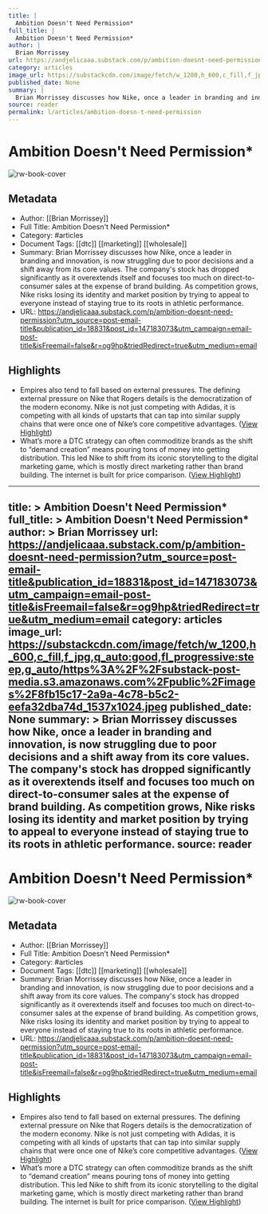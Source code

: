 ```yaml
---
title: |
  Ambition Doesn't Need Permission*
full_title: |
  Ambition Doesn't Need Permission*
author: |
  Brian Morrissey
url: https://andjelicaaa.substack.com/p/ambition-doesnt-need-permission?utm_source=post-email-title&publication_id=18831&post_id=147183073&utm_campaign=email-post-title&isFreemail=false&r=og9hp&triedRedirect=true&utm_medium=email
category: articles
image_url: https://substackcdn.com/image/fetch/w_1200,h_600,c_fill,f_jpg,q_auto:good,fl_progressive:steep,g_auto/https%3A%2F%2Fsubstack-post-media.s3.amazonaws.com%2Fpublic%2Fimages%2F8fb15c17-2a9a-4c78-b5c2-eefa32dba74d_1537x1024.jpeg
published_date: None
summary: |
  Brian Morrissey discusses how Nike, once a leader in branding and innovation, is now struggling due to poor decisions and a shift away from its core values. The company's stock has dropped significantly as it overextends itself and focuses too much on direct-to-consumer sales at the expense of brand building. As competition grows, Nike risks losing its identity and market position by trying to appeal to everyone instead of staying true to its roots in athletic performance.
source: reader
permalink: l/articles/ambition-doesn-t-need-permission
---
```

# Ambition Doesn't Need Permission*

![rw-book-cover](https://substackcdn.com/image/fetch/w_1200,h_600,c_fill,f_jpg,q_auto:good,fl_progressive:steep,g_auto/https%3A%2F%2Fsubstack-post-media.s3.amazonaws.com%2Fpublic%2Fimages%2F8fb15c17-2a9a-4c78-b5c2-eefa32dba74d_1537x1024.jpeg)

## Metadata
- Author: [[Brian Morrissey]]
- Full Title: Ambition Doesn't Need Permission*
- Category: #articles
- Document Tags: [[dtc]] [[marketing]] [[wholesale]] 
- Summary: Brian Morrissey discusses how Nike, once a leader in branding and innovation, is now struggling due to poor decisions and a shift away from its core values. The company's stock has dropped significantly as it overextends itself and focuses too much on direct-to-consumer sales at the expense of brand building. As competition grows, Nike risks losing its identity and market position by trying to appeal to everyone instead of staying true to its roots in athletic performance.
- URL: https://andjelicaaa.substack.com/p/ambition-doesnt-need-permission?utm_source=post-email-title&publication_id=18831&post_id=147183073&utm_campaign=email-post-title&isFreemail=false&r=og9hp&triedRedirect=true&utm_medium=email

## Highlights
- Empires also tend to fall based on external pressures. The defining external pressure on Nike that Rogers details is the democratization of the modern economy. Nike is not just competing with Adidas, it is competing with all kinds of upstarts that can tap into similar supply chains that were once one of Nike’s core competitive advantages. ([View Highlight](https://read.readwise.io/read/01jaccd2erdm0wk34m23aewzgg))
- What’s more a DTC strategy can often commoditize brands as the shift to “demand creation” means pouring tons of money into getting distribution. This led Nike to shift from its iconic storytelling to the digital marketing game, which is mostly direct marketing rather than brand building. The internet is built for price comparison. ([View Highlight](https://read.readwise.io/read/01jacceswvjjnzkv7xzsyt72ac))


---
title: >
  Ambition Doesn't Need Permission*
full_title: >
  Ambition Doesn't Need Permission*
author: >
  Brian Morrissey
url: https://andjelicaaa.substack.com/p/ambition-doesnt-need-permission?utm_source=post-email-title&publication_id=18831&post_id=147183073&utm_campaign=email-post-title&isFreemail=false&r=og9hp&triedRedirect=true&utm_medium=email
category: articles
image_url: https://substackcdn.com/image/fetch/w_1200,h_600,c_fill,f_jpg,q_auto:good,fl_progressive:steep,g_auto/https%3A%2F%2Fsubstack-post-media.s3.amazonaws.com%2Fpublic%2Fimages%2F8fb15c17-2a9a-4c78-b5c2-eefa32dba74d_1537x1024.jpeg
published_date: None
summary: >
  Brian Morrissey discusses how Nike, once a leader in branding and innovation, is now struggling due to poor decisions and a shift away from its core values. The company's stock has dropped significantly as it overextends itself and focuses too much on direct-to-consumer sales at the expense of brand building. As competition grows, Nike risks losing its identity and market position by trying to appeal to everyone instead of staying true to its roots in athletic performance.
source: reader
---
# Ambition Doesn't Need Permission*

![rw-book-cover](https://substackcdn.com/image/fetch/w_1200,h_600,c_fill,f_jpg,q_auto:good,fl_progressive:steep,g_auto/https%3A%2F%2Fsubstack-post-media.s3.amazonaws.com%2Fpublic%2Fimages%2F8fb15c17-2a9a-4c78-b5c2-eefa32dba74d_1537x1024.jpeg)

## Metadata
- Author: [[Brian Morrissey]]
- Full Title: Ambition Doesn't Need Permission*
- Category: #articles
- Document Tags: [[dtc]] [[marketing]] [[wholesale]] 
- Summary: Brian Morrissey discusses how Nike, once a leader in branding and innovation, is now struggling due to poor decisions and a shift away from its core values. The company's stock has dropped significantly as it overextends itself and focuses too much on direct-to-consumer sales at the expense of brand building. As competition grows, Nike risks losing its identity and market position by trying to appeal to everyone instead of staying true to its roots in athletic performance.
- URL: https://andjelicaaa.substack.com/p/ambition-doesnt-need-permission?utm_source=post-email-title&publication_id=18831&post_id=147183073&utm_campaign=email-post-title&isFreemail=false&r=og9hp&triedRedirect=true&utm_medium=email

## Highlights
- Empires also tend to fall based on external pressures. The defining external pressure on Nike that Rogers details is the democratization of the modern economy. Nike is not just competing with Adidas, it is competing with all kinds of upstarts that can tap into similar supply chains that were once one of Nike’s core competitive advantages. ([View Highlight](https://read.readwise.io/read/01jaccd2erdm0wk34m23aewzgg))
- What’s more a DTC strategy can often commoditize brands as the shift to “demand creation” means pouring tons of money into getting distribution. This led Nike to shift from its iconic storytelling to the digital marketing game, which is mostly direct marketing rather than brand building. The internet is built for price comparison. ([View Highlight](https://read.readwise.io/read/01jacceswvjjnzkv7xzsyt72ac))


